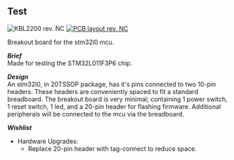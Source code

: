 ## Test  

![KBL2200 rev. NC](https://live.staticflickr.com/65535/52433541806_ea62760402_q.jpg "prototype")
[![PCB layout rev. NC](https://live.staticflickr.com/65535/52432990647_7c1d45234d_q.jpg "pcb layout")](https://flic.kr/p/2nTjMo8)  

Breakout board for the stm32l0 mcu.

***Brief***  
Made for testing the STM32L011F3P6 chip.

***Design***  
An stm32l0, in 20TSSOP package, has it's pins connected to two 10-pin headers. These headers are conveniently spaced to fit a standard breadboard. The breakout board is very minimal; containing 1 power switch, 1 reset switch, 1 led, and a 20-pin header for flashing firmware. Additional peripherals will be connected to the mcu via the breadboard.

***Wishlist***  
* Hardware Upgrades:
    * Replace 20-pin header with tag-connect to reduce space.